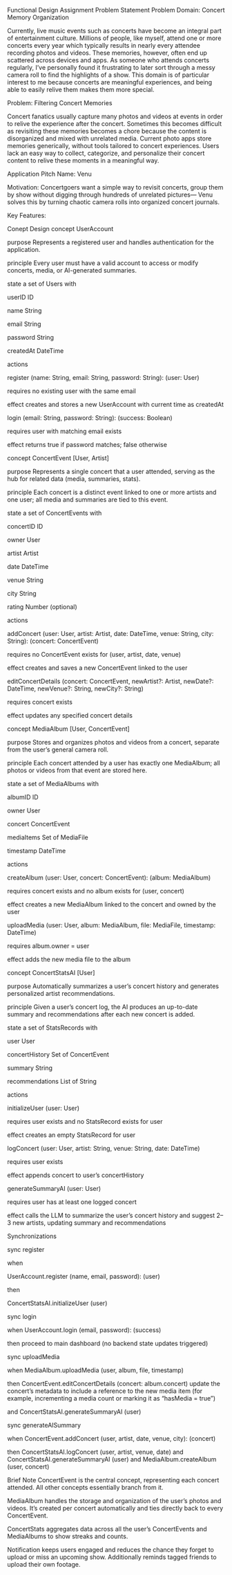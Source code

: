 Functional Design Assignment
Problem Statement
Problem Domain: Concert Memory Organization

Currently, live music events such as concerts have become an integral part of entertainment culture. Millions of people, like myself, attend one or more concerts every year which typically results in nearly every attendee recording photos and videos. These memories, however, often end up scattered across devices and apps. As someone who attends concerts regularly, I’ve personally found it frustrating to later sort through a messy camera roll to find the highlights of a show. This domain is of particular interest to me because concerts are meaningful experiences, and being able to easily relive them makes them more special.

Problem: Filtering Concert Memories

Concert fanatics usually capture many photos and videos at events in order to relive the experience after the concert. Sometimes this becomes difficult as revisiting these memories becomes a chore because the content is disorganized and mixed with unrelated media. Current photo apps store memories generically, without tools tailored to concert experiences. Users lack an easy way to collect, categorize, and personalize their concert content to relive these moments in a meaningful way.

Application Pitch
Name: Venu

Motivation: Concertgoers want a simple way to revisit concerts, group them by show without digging through hundreds of unrelated pictures— Venu solves this by turning chaotic camera rolls into organized concert journals.

Key Features:

Conept Design
concept UserAccount

purpose
Represents a registered user and handles authentication for the application.

principle
Every user must have a valid account to access or modify concerts, media, or AI-generated summaries.

state
a set of Users with

userID ID

name String

email String

password String

createdAt DateTime

actions

register (name: String, email: String, password: String): (user: User)

requires no existing user with the same email

effect creates and stores a new UserAccount with current time as createdAt

login (email: String, password: String): (success: Boolean)

requires user with matching email exists

effect returns true if password matches; false otherwise

concept ConcertEvent [User, Artist]

purpose
Represents a single concert that a user attended, serving as the hub for related data (media, summaries, stats).

principle
Each concert is a distinct event linked to one or more artists and one user; all media and summaries are tied to this event.

state
a set of ConcertEvents with

concertID ID

owner User

artist Artist

date DateTime

venue String

city String

rating Number (optional)

actions

addConcert (user: User, artist: Artist, date: DateTime, venue: String, city: String): (concert: ConcertEvent)

requires no ConcertEvent exists for (user, artist, date, venue)

effect creates and saves a new ConcertEvent linked to the user

editConcertDetails (concert: ConcertEvent, newArtist?: Artist, newDate?: DateTime, newVenue?: String, newCity?: String)

requires concert exists

effect updates any specified concert details

concept MediaAlbum [User, ConcertEvent]

purpose
Stores and organizes photos and videos from a concert, separate from the user’s general camera roll.

principle
Each concert attended by a user has exactly one MediaAlbum; all photos or videos from that event are stored here.

state
a set of MediaAlbums with

albumID ID

owner User

concert ConcertEvent

mediaItems Set of MediaFile

timestamp DateTime

actions

createAlbum (user: User, concert: ConcertEvent): (album: MediaAlbum)

requires concert exists and no album exists for (user, concert)

effect creates a new MediaAlbum linked to the concert and owned by the user

uploadMedia (user: User, album: MediaAlbum, file: MediaFile, timestamp: DateTime)

requires album.owner = user

effect adds the new media file to the album

concept ConcertStatsAI [User]

purpose
Automatically summarizes a user’s concert history and generates personalized artist recommendations.

principle
Given a user’s concert log, the AI produces an up-to-date summary and recommendations after each new concert is added.

state
a set of StatsRecords with

user User

concertHistory Set of ConcertEvent

summary String

recommendations List of String

actions

initializeUser (user: User)

requires user exists and no StatsRecord exists for user

effect creates an empty StatsRecord for user

logConcert (user: User, artist: String, venue: String, date: DateTime)

requires user exists

effect appends concert to user’s concertHistory

generateSummaryAI (user: User)

requires user has at least one logged concert

effect calls the LLM to summarize the user’s concert history and suggest 2–3 new artists, updating summary and recommendations

Synchronizations

sync register

when

UserAccount.register (name, email, password): (user)

then

ConcertStatsAI.initializeUser (user)

sync login

when
UserAccount.login (email, password): (success)

then proceed to main dashboard (no backend state updates triggered)

sync uploadMedia

when
MediaAlbum.uploadMedia (user, album, file, timestamp)

then
ConcertEvent.editConcertDetails (concert: album.concert)
update the concert’s metadata to include a reference to the new media item (for example, incrementing a media count or marking it as “hasMedia = true”)

and
ConcertStatsAI.generateSummaryAI (user)

sync generateAISummary

when
ConcertEvent.addConcert (user, artist, date, venue, city): (concert)

then
ConcertStatsAI.logConcert (user, artist, venue, date)
and
ConcertStatsAI.generateSummaryAI (user)
and
MediaAlbum.createAlbum (user, concert)

Brief Note
ConcertEvent is the central concept, representing each concert attended. All other concepts essentially branch from it.

MediaAlbum handles the storage and organization of the user’s photos and videos. It’s created per concert automatically and ties directly back to every ConcertEvent.

ConcertStats aggregates data across all the user’s ConcertEvents and MediaAlbums to show streaks and counts.

Notification keeps users engaged and reduces the chance they forget to upload or miss an upcoming show. Additionally reminds tagged friends to upload their own footage.
